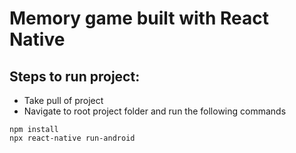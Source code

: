 # Memory game built with React Native

## Steps to run project:

- Take pull of project
- Navigate to root project folder and run the following commands

```
npm install
npx react-native run-android
```